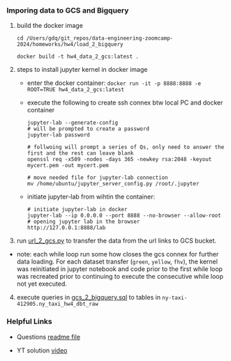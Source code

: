 ### Imporing data to GCS and Bigquery
1. build the docker image

    ```{bash}
    cd /Users/gdq/git_repos/data-engineering-zoomcamp-2024/homeworks/hw4/load_2_bigquery

    docker build -t hw4_data_2_gcs:latest .
    ```

2. steps to install jupyter kernel in docker image

    * enter the docker container: `docker run -it -p 8888:8888 -e ROOT=TRUE hw4_data_2_gcs:latest`

    * execute the following to create ssh connex btw local PC and docker container

        ```{bash}
        jupyter-lab --generate-config
        # will be prompted to create a password
        jupyter-lab password

        # follwoing will prompt a series of Qs, only need to answer the first and the rest can leave blank
        openssl req -x509 -nodes -days 365 -newkey rsa:2048 -keyout mycert.pem -out mycert.pem

        # move needed file for jupyter-lab connection
        mv /home/ubuntu/jupyter_server_config.py /root/.jupyter
        ```

    * initiate jupyter-lab from wihtin the container:

        ```{bash}
        # initiate jupyter-lab in docker
        jupyter-lab --ip 0.0.0.0 --port 8888 --no-browser --allow-root
        # opening jupyter lab in the browser
        http://127.0.0.1:8888/lab
        ```

3. run [url_2_gcs.py](url_2_gcs.py) to transfer the data from the url links to GCS bucket.

  * note: each while loop run some how closes the gcs connex for further data loading. For each dataset transfer (`green`, `yellow`, `fhv`), the kernel was reinitiated in jupyter notebook and code prior to the first while loop was recreated prior to continuing to execute the consecutive while loop not yet executed. 

4. execute queries in [gcs_2_bigquery.sql](gcs_2_bigquery.sql) to tables in `ny-taxi-412905.ny_taxi_hw4_dbt_raw`

### Helpful Links

* Questions [readme file](https://github.com/DataTalksClub/data-engineering-zoomcamp/blob/main/cohorts/2024/04-analytics-engineering/homework.md)

* YT solution [video](https://www.youtube.com/watch?v=3OPggh5Rca8)
